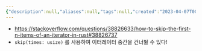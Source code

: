 ```yaml
---
{"description":null,"aliases":null,"tags":null,"created":"2023-04-07T00:31:21","updated":"2023-07-15T21:33:04","title":"iterator skip","dg-publish":true,"permalink":"/docs/iterator skip/","dgPassFrontmatter":true}
---
```


- https://stackoverflow.com/questions/38826633/how-to-skip-the-first-n-items-of-an-iterator-in-rust#38826737
- `skip(times: usize)` 를 사용하여 이터레이터 중간을 건너뛸 수 있다!
